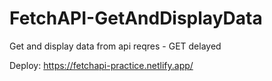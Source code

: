 # FetchAPI-GetAndDisplayData
Get and display data from api reqres - GET delayed

Deploy: https://fetchapi-practice.netlify.app/
